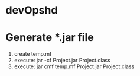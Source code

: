 # devOpshd

# Generate *.jar file

1. create temp.mf
2. execute: jar -cf Project.jar Project.class
3. execute: jar cmf temp.mf Project.jar Project.class
